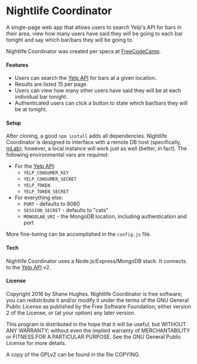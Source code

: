 # Nightlife Coordinator

A single-page web app that allows users to search Yelp's API for bars in their
area, view how many users have said they will be going to each bar tonight and
say which bar/bars they will be going to.

Nightlife Coordinator was created per specs at [FreeCodeCamp].

#### Features
- Users can search the [Yelp API] for bars at a given location.
- Results are listed 15 per page.
- Users can view how many other users have said they will be at each individual
  bar tonight.
- Authenticated users can click a button to state which bar/bars they will be
  at tonight.

#### Setup
After cloning, a good `npm install` adds all dependencies. Nightlife Coordinator
is designed to interface with a remote DB host (specifically, [mLab]); however,
a local instance will work just as well (better, in fact). The following
environmental vars are required:

- For the [Yelp API]:
  - `YELP_CONSUMER_KEY`
  - `YELP_CONSUMER_SECRET`
  - `YELP_TOKEN`
  - `YELP_TOKEN_SECRET`
- For everything else:
  - `PORT` - defaults to 8080
  - `SESSION_SECRET` - defaults to "cats"
  - `MONGOLAB_URI` - the MongoDB location, including authentication and port

More fine-tuning can be accomplished in the `config.js` file.

#### Tech
Nightlife Coordinator uses a Node.js/Express/MongoDB stack. It connects to the
[Yelp API] v2.

#### License
Copyright 2016 by Shane Hughes. Nightlife Coordinator is free software; you can
redistribute it and/or modify it under the terms of the GNU General Public
License as published by the Free Software Foundation; either version 2 of the
License, or (at your option) any later version.

This program is distributed in the hope that it will be useful, but WITHOUT ANY
WARRANTY; without even the implied warranty of MERCHANTABILITY or FITNESS FOR A
PARTICULAR PURPOSE. See the GNU General Public License for more details.

A copy of the GPLv2 can be found in the file COPYING.

[FreeCodeCamp]: <https://www.freecodecamp.com/challenges/build-a-nightlife-coordination-app>
[mLab]: <https//www.mlab.com>
[Yelp API]: <https://www.yelp.com/developers/v2/>